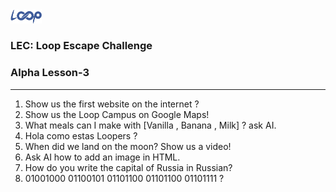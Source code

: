 <img src='../loop.png' width='10%'>

### LEC: Loop Escape Challenge
### Alpha Lesson-3
---
1. Show us the first website on the internet ?
2. Show us the Loop Campus on Google Maps!
3. What meals can I make with [Vanilla , Banana , Milk] ? ask AI.
4. Hola como estas Loopers ?
5. When did we land on the moon? Show us a video!
6. Ask AI how to add an image in HTML.
7. How do you write the capital of Russia in Russian?
8. 01001000 01100101 01101100 01101100 01101111 ?

